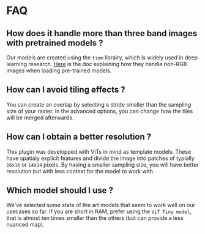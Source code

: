 # FAQ

## How does it handle more than three band images with pretrained models ?

Our models are created using the `timm` librairy, which is widely used in deep learning research. [Here](https://timm.fast.ai/models#How-is-timm-able-to-use-pretrained-weights-and-handle-images-that-are-not-3-channel-RGB-images?) is the doc explaining how they handle non-RGB images when loading pre-trained models.

## How can I avoid tiling effects ?

You can create an overlap by selecting a stride smaller than the sampling size of your raster. In the advanced options, you can change how the tiles will be merged afterwards.

## How can I obtain a better resolution ?

This plugin was developped with ViTs in mind as template models. These have spatialy explicit features and divide the image into patches of typially `16x16` or `14x14` pixels. By having a smaller sampling size, you will have better resolution but with less context for the model to work with.

## Which model should I use ?

We've selected some state of the art models that seem to work well on our usecases so far. If you are short in RAM, prefer using the ``ViT Tiny model``, that is almost ten times smaller than the others (but can provide a less nuanced map).

